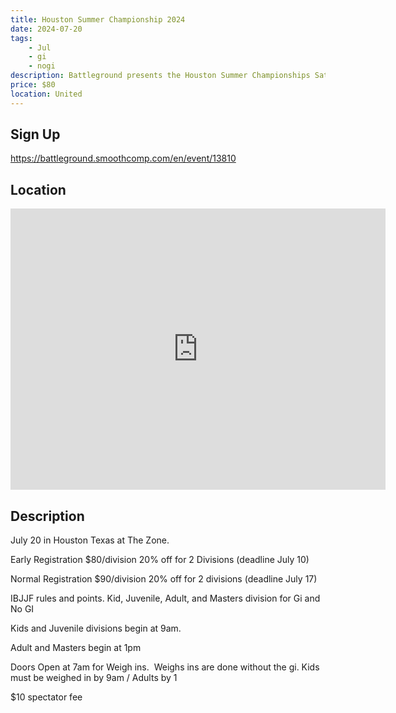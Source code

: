 ```yaml
---
title: Houston Summer Championship 2024
date: 2024-07-20
tags:
    - Jul
    - gi 
    - nogi 
description: Battleground presents the Houston Summer Championships Saturday July 20
price: $80
location: United
---
```

## Sign Up
https://battleground.smoothcomp.com/en/event/13810

## Location
<iframe src="https://www.google.com/maps/embed?pb=!1m18!1m12!1m3!1d12345.6789!2d!3d!2m3!1f0!2f0!3f0!3m2!1i1024!2i768!4f13.1!3m3!1m2!1s0x0%3A0x0!2z!5e0!3m2!1sen!2sus!4v1234567890" width="600" height="450" style="border:0;" allowfullscreen="" loading="lazy"></iframe>

## Description
July 20 in Houston Texas at The Zone. 


Early Registration $80/division 20% off for 2 Divisions (deadline July 10)


Normal Registration $90/division 20% off for 2 divisions (deadline July 17)


IBJJF rules and points. Kid, Juvenile, Adult, and Masters division for Gi and No GI 


Kids and Juvenile divisions begin at 9am.


Adult and Masters begin at 1pm


Doors Open at 7am for Weigh ins.  Weighs ins are done without the gi. Kids must be weighed in by 9am / Adults by 1


$10 spectator fee